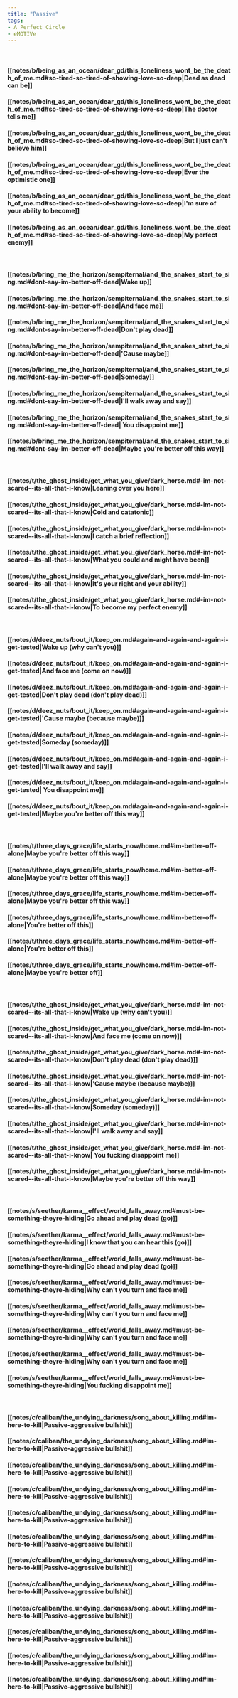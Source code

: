 ```yaml
---
title: "Passive"
tags:
- A Perfect Circle
- eMOTIVe
---
```

&nbsp;
#### [[notes/b/being_as_an_ocean/dear_gd/this_loneliness_wont_be_the_death_of_me.md#so-tired-so-tired-of-showing-love-so-deep|Dead as dead can be]]
#### [[notes/b/being_as_an_ocean/dear_gd/this_loneliness_wont_be_the_death_of_me.md#so-tired-so-tired-of-showing-love-so-deep|The doctor tells me]]
#### [[notes/b/being_as_an_ocean/dear_gd/this_loneliness_wont_be_the_death_of_me.md#so-tired-so-tired-of-showing-love-so-deep|But I just can't believe him]]
#### [[notes/b/being_as_an_ocean/dear_gd/this_loneliness_wont_be_the_death_of_me.md#so-tired-so-tired-of-showing-love-so-deep|Ever the optimistic one]]
#### [[notes/b/being_as_an_ocean/dear_gd/this_loneliness_wont_be_the_death_of_me.md#so-tired-so-tired-of-showing-love-so-deep|I'm sure of your ability to become]]
#### [[notes/b/being_as_an_ocean/dear_gd/this_loneliness_wont_be_the_death_of_me.md#so-tired-so-tired-of-showing-love-so-deep|My perfect enemy]]
&nbsp;
#### [[notes/b/bring_me_the_horizon/sempiternal/and_the_snakes_start_to_sing.md#dont-say-im-better-off-dead|Wake up]]
#### [[notes/b/bring_me_the_horizon/sempiternal/and_the_snakes_start_to_sing.md#dont-say-im-better-off-dead|And face me]]
#### [[notes/b/bring_me_the_horizon/sempiternal/and_the_snakes_start_to_sing.md#dont-say-im-better-off-dead|Don't play dead]]
#### [[notes/b/bring_me_the_horizon/sempiternal/and_the_snakes_start_to_sing.md#dont-say-im-better-off-dead|'Cause maybe]]
#### [[notes/b/bring_me_the_horizon/sempiternal/and_the_snakes_start_to_sing.md#dont-say-im-better-off-dead|Someday]]
#### [[notes/b/bring_me_the_horizon/sempiternal/and_the_snakes_start_to_sing.md#dont-say-im-better-off-dead|I'll walk away and say]]
#### [[notes/b/bring_me_the_horizon/sempiternal/and_the_snakes_start_to_sing.md#dont-say-im-better-off-dead| You disappoint me]]
#### [[notes/b/bring_me_the_horizon/sempiternal/and_the_snakes_start_to_sing.md#dont-say-im-better-off-dead|Maybe you're better off this way]]
&nbsp;
#### [[notes/t/the_ghost_inside/get_what_you_give/dark_horse.md#-im-not-scared--its-all-that-i-know|Leaning over you here]]
#### [[notes/t/the_ghost_inside/get_what_you_give/dark_horse.md#-im-not-scared--its-all-that-i-know|Cold and catatonic]]
#### [[notes/t/the_ghost_inside/get_what_you_give/dark_horse.md#-im-not-scared--its-all-that-i-know|I catch a brief reflection]]
#### [[notes/t/the_ghost_inside/get_what_you_give/dark_horse.md#-im-not-scared--its-all-that-i-know|What you could and might have been]]
#### [[notes/t/the_ghost_inside/get_what_you_give/dark_horse.md#-im-not-scared--its-all-that-i-know|It's your right and your ability]]
#### [[notes/t/the_ghost_inside/get_what_you_give/dark_horse.md#-im-not-scared--its-all-that-i-know|To become my perfect enemy]]
&nbsp;
#### [[notes/d/deez_nuts/bout_it/keep_on.md#again-and-again-and-again-i-get-tested|Wake up (why can't you)]]
#### [[notes/d/deez_nuts/bout_it/keep_on.md#again-and-again-and-again-i-get-tested|And face me (come on now)]]
#### [[notes/d/deez_nuts/bout_it/keep_on.md#again-and-again-and-again-i-get-tested|Don't play dead (don't play dead)]]
#### [[notes/d/deez_nuts/bout_it/keep_on.md#again-and-again-and-again-i-get-tested|'Cause maybe (because maybe)]]
#### [[notes/d/deez_nuts/bout_it/keep_on.md#again-and-again-and-again-i-get-tested|Someday (someday)]]
#### [[notes/d/deez_nuts/bout_it/keep_on.md#again-and-again-and-again-i-get-tested|I'll walk away and say]]
#### [[notes/d/deez_nuts/bout_it/keep_on.md#again-and-again-and-again-i-get-tested| You disappoint me]]
#### [[notes/d/deez_nuts/bout_it/keep_on.md#again-and-again-and-again-i-get-tested|Maybe you're better off this way]]
&nbsp;
#### [[notes/t/three_days_grace/life_starts_now/home.md#im-better-off-alone|Maybe you're better off this way]]
#### [[notes/t/three_days_grace/life_starts_now/home.md#im-better-off-alone|Maybe you're better off this way]]
#### [[notes/t/three_days_grace/life_starts_now/home.md#im-better-off-alone|Maybe you're better off this way]]
#### [[notes/t/three_days_grace/life_starts_now/home.md#im-better-off-alone|You're better off this]]
#### [[notes/t/three_days_grace/life_starts_now/home.md#im-better-off-alone|You're better off this]]
#### [[notes/t/three_days_grace/life_starts_now/home.md#im-better-off-alone|Maybe you're better off]]
&nbsp;
#### [[notes/t/the_ghost_inside/get_what_you_give/dark_horse.md#-im-not-scared--its-all-that-i-know|Wake up (why can't you)]]
#### [[notes/t/the_ghost_inside/get_what_you_give/dark_horse.md#-im-not-scared--its-all-that-i-know|And face me (come on now)]]
#### [[notes/t/the_ghost_inside/get_what_you_give/dark_horse.md#-im-not-scared--its-all-that-i-know|Don't play dead (don't play dead)]]
#### [[notes/t/the_ghost_inside/get_what_you_give/dark_horse.md#-im-not-scared--its-all-that-i-know|'Cause maybe (because maybe)]]
#### [[notes/t/the_ghost_inside/get_what_you_give/dark_horse.md#-im-not-scared--its-all-that-i-know|Someday (someday)]]
#### [[notes/t/the_ghost_inside/get_what_you_give/dark_horse.md#-im-not-scared--its-all-that-i-know|I'll walk away and say]]
#### [[notes/t/the_ghost_inside/get_what_you_give/dark_horse.md#-im-not-scared--its-all-that-i-know| You fucking disappoint me]]
#### [[notes/t/the_ghost_inside/get_what_you_give/dark_horse.md#-im-not-scared--its-all-that-i-know|Maybe you're better off this way]]
&nbsp;
#### [[notes/s/seether/karma__effect/world_falls_away.md#must-be-something-theyre-hiding|Go ahead and play dead (go)]]
#### [[notes/s/seether/karma__effect/world_falls_away.md#must-be-something-theyre-hiding|I know that you can hear this (go)]]
#### [[notes/s/seether/karma__effect/world_falls_away.md#must-be-something-theyre-hiding|Go ahead and play dead (go)]]
#### [[notes/s/seether/karma__effect/world_falls_away.md#must-be-something-theyre-hiding|Why can't you turn and face me]]
#### [[notes/s/seether/karma__effect/world_falls_away.md#must-be-something-theyre-hiding|Why can't you turn and face me]]
#### [[notes/s/seether/karma__effect/world_falls_away.md#must-be-something-theyre-hiding|Why can't you turn and face me]]
#### [[notes/s/seether/karma__effect/world_falls_away.md#must-be-something-theyre-hiding|Why can't you turn and face me]]
#### [[notes/s/seether/karma__effect/world_falls_away.md#must-be-something-theyre-hiding|You fucking disappoint me]]
&nbsp;
#### [[notes/c/caliban/the_undying_darkness/song_about_killing.md#im-here-to-kill|Passive-aggressive bullshit]]
#### [[notes/c/caliban/the_undying_darkness/song_about_killing.md#im-here-to-kill|Passive-aggressive bullshit]]
#### [[notes/c/caliban/the_undying_darkness/song_about_killing.md#im-here-to-kill|Passive-aggressive bullshit]]
#### [[notes/c/caliban/the_undying_darkness/song_about_killing.md#im-here-to-kill|Passive-aggressive bullshit]]
#### [[notes/c/caliban/the_undying_darkness/song_about_killing.md#im-here-to-kill|Passive-aggressive bullshit]]
#### [[notes/c/caliban/the_undying_darkness/song_about_killing.md#im-here-to-kill|Passive-aggressive bullshit]]
#### [[notes/c/caliban/the_undying_darkness/song_about_killing.md#im-here-to-kill|Passive-aggressive bullshit]]
#### [[notes/c/caliban/the_undying_darkness/song_about_killing.md#im-here-to-kill|Passive-aggressive bullshit]]
#### [[notes/c/caliban/the_undying_darkness/song_about_killing.md#im-here-to-kill|Passive-aggressive bullshit]]
#### [[notes/c/caliban/the_undying_darkness/song_about_killing.md#im-here-to-kill|Passive-aggressive bullshit]]
#### [[notes/c/caliban/the_undying_darkness/song_about_killing.md#im-here-to-kill|Passive-aggressive bullshit]]
#### [[notes/c/caliban/the_undying_darkness/song_about_killing.md#im-here-to-kill|Passive-aggressive bullshit]]
